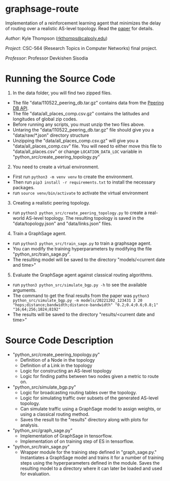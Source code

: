 # graphsage-route
Implementation of a reinforcement learning agent that minimizes the delay of routing over a realistic AS-level topology.
Read the [paper](graphsage-route-paper.pdf) for details. 

*Author*: Kyle Thompson (rkthomps@calpoly.edu)

*Project*: CSC-564 (Research Topics in Computer Networks) final project.

*Professor*: Professor Devkishen Sisodia

# Running the Source Code
1. In the data folder, you will find two zipped files. 
  - The file "data/110522_peering_db.tar.gz" contains data from the [Peering DB API](https://www.peeringdb.com/apidocs/).
  - The file "data/all_places_comp.csv.gz" contains the latitudes and longitudes of global zip codes. 
  - Before running any scripts, you must unzip the two files above.
  - Untaring the "data/110522_peering_db.tar.gz" file should give you a "data/raw/*.json" directory structure
  - Unzipping the "data/all_places_comp.csv.gz" will give you a "data/all_places_comp.csv" file. 
  You will need to either move this file to "data/all_places.csv" or change `LOCATION_DATA_LOC` variable in "python_src/create_peering_topology.py"
 
2. You need to create a virtual environment.
- First run `python3 -m venv venv` to create the environment. 
- Then run `pip3 install -r requirements.txt` to install the necessary packages.
- run `source venv/bin/activate` to activate the virtual environment

3. Creating a realistic peering topology.
- run `python3 python_src/create_peering_topology.py` to create a real-world AS-level topology. 
The resulting topology is saved in the "data/topology.json" and "data/links.json" files.

4. Train a GraphSage agent.
- run `python3 python_src/train_sage.py` to train a graphsage agent.
- You can modify the training hyperparameters by modifying the file "python_src/train_sage.py".
- The resulting model will be saved to the directory "models/\<current date and time\>"

5. Evaluate the GraphSage agent against classical routing algorithms.
- run `python3 python_src/simulate_bgp.py -h` to see the available arguments. 
- The command to get the final results from the paper was `python3 python_src/simulate_bgp.py -m models/20221202_123431 3 20 "hops;distance;bandwidth;distance-bandwidth" "0.2;0.4;0.6;0.8;1" "16;64;256;1024;8192"`
- The results will be saved to the directory "results/\<current date and time\>"

# Source Code Description
- "python_src/create_peering_topology.py"
  - Definition of a Node in the topology
  - Definition of a Link in the topology
  - Logic for constructing an AS-level topology
  - Logic for finding paths between two nodes given a metric to route on.
- "python_src/simulate_bgp.py"
  - Logic for broadcasting routing tables over the topology.
  - Logic for simulating traffic over subsets of the generated AS-level topology. 
  - Can simulate traffic using a GraphSage model to assign weights, or using a classical routing method.
  - Saves the result to the "results" directory along with plots for analysis. 
- "python_src/graph_sage.py"
  - Implementation of GraphSage in tensorflow.
  - Implementation of on training step of ES in tensorflow.
- "python_src/train_sage.py"
  - Wrapper module for the training step defined in "graph_sage.py."
  Instantiates a GraphSage model and trains it for a number of training steps using the hyperparameters
  defined in the module. 
  Saves the resulting model to a directory where it can later be loaded and used for evaluation. 




